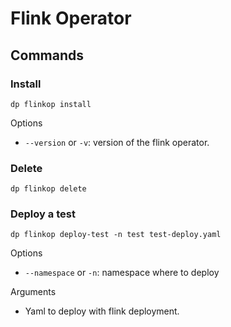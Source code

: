 # Flink Operator

## Commands

### Install

`dp flinkop install`

Options

- `--version` or `-v`: version of the flink operator.

### Delete

`dp flinkop delete`


### Deploy a test

`dp flinkop deploy-test -n test test-deploy.yaml`

Options

- `--namespace` or `-n`: namespace where to deploy

Arguments
- Yaml to deploy with flink deployment.